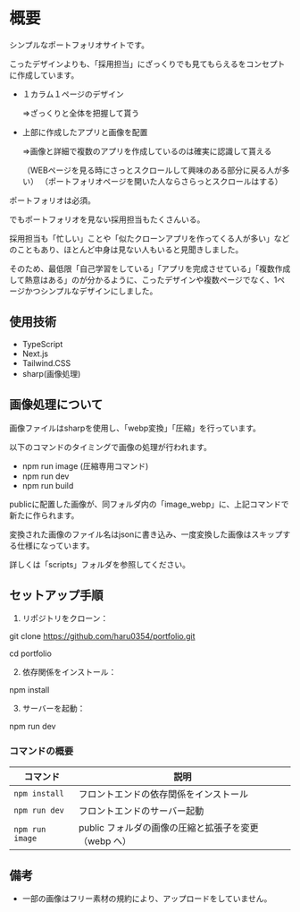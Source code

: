 # 概要

シンプルなポートフォリオサイトです。

こったデザインよりも、「採用担当」にざっくりでも見てもらえるをコンセプトに作成しています。

- １カラム１ページのデザイン
    
    ⇒ざっくりと全体を把握して貰う
-  上部に作成したアプリと画像を配置

    ⇒画像と詳細で複数のアプリを作成しているのは確実に認識して貰える

    （WEBページを見る時にさっとスクロールして興味のある部分に戻る人が多い）
    （ポートフォリオページを開いた人ならさらっとスクロールはする）

ポートフォリオは必須。

でもポートフォリオを見ない採用担当もたくさんいる。

採用担当も「忙しい」ことや「似たクローンアプリを作ってくる人が多い」などのこともあり、ほとんど中身は見ない人もいると見聞きしました。

そのため、最低限「自己学習をしている」「アプリを完成させている」「複数作成して熱意はある」のが分かるように、こったデザインや複数ページでなく、1ページかつシンプルなデザインにしました。

## 使用技術

- TypeScript
- Next.js
- Tailwind.CSS
- sharp(画像処理)

## 画像処理について

画像ファイルはsharpを使用し、「webp変換」「圧縮」を行っています。

以下のコマンドのタイミングで画像の処理が行われます。

- npm run image (圧縮専用コマンド)
- npm run dev
- npm run build

publicに配置した画像が、同フォルダ内の「image_webp」に、上記コマンドで新たに作られます。

変換された画像のファイル名はjsonに書き込み、一度変換した画像はスキップする仕様になっています。

詳しくは「scripts」フォルダを参照してください。

## セットアップ手順

1. リポジトリをクローン：

git clone https://github.com/haru0354/portfolio.git

cd portfolio

2. 依存関係をインストール：

npm install

3. サーバーを起動：

npm run dev

### コマンドの概要

| コマンド        | 説明                                                 |
| --------------- | ---------------------------------------------------- |
| `npm install`   | フロントエンドの依存関係をインストール               |
| `npm run dev`   | フロントエンドのサーバー起動        |
| `npm run image` | public フォルダの画像の圧縮と拡張子を変更（webp へ） |


## 備考

- 一部の画像はフリー素材の規約により、アップロードをしていません。

